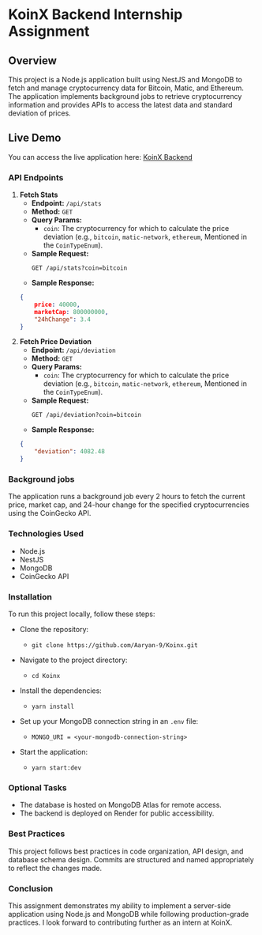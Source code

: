 # KoinX Backend Internship Assignment

## Overview

This project is a Node.js application built using NestJS and MongoDB to fetch and manage cryptocurrency data for Bitcoin, Matic, and Ethereum. The application implements background jobs to retrieve cryptocurrency information and provides APIs to access the latest data and standard deviation of prices.

## Live Demo

You can access the live application here: [KoinX Backend](https://koinx-6p4d.onrender.com/)

### API Endpoints

1. **Fetch Stats**
   - **Endpoint:** `/api/stats`
   - **Method:** `GET`
   - **Query Params:**
     - `coin`: The cryptocurrency for which to calculate the price deviation (e.g., `bitcoin`, `matic-network`, `ethereum`, Mentioned in the `CoinTypeEnum`).
   - **Sample Request:**
     ```
     GET /api/stats?coin=bitcoin
     ```
   - **Sample Response:**
   ```json
   {
       price: 40000,
       marketCap: 800000000,
       "24hChange": 3.4
   }

2. **Fetch Price Deviation**
   - **Endpoint:** `/api/deviation`
   - **Method:** `GET`
   - **Query Params:**
     - `coin`: The cryptocurrency for which to calculate the price deviation (e.g., `bitcoin`, `matic-network`, `ethereum`, Mentioned in the `CoinTypeEnum`).
   - **Sample Request:**
     ```
     GET /api/deviation?coin=bitcoin
     ```
   - **Sample Response:**
   ```json
   {
       "deviation": 4082.48
   }

### Background jobs

The application runs a background job every 2 hours to fetch the current price, market cap, and 24-hour change for the specified cryptocurrencies using the CoinGecko API.

### Technologies Used

 - Node.js 
 - NestJS
 - MongoDB
 - CoinGecko API

### Installation

To run this project locally, follow these steps:

- Clone the repository:
  - `git clone https://github.com/Aaryan-9/Koinx.git`
    
- Navigate to the project directory:
  - `cd Koinx`

- Install the dependencies:
  - `yarn install`

- Set up your MongoDB connection string in an `.env` file:
  - `MONGO_URI = <your-mongodb-connection-string>`

- Start the application:
  - `yarn start:dev`


### Optional Tasks
  - The database is hosted on MongoDB Atlas for remote access.
  - The backend is deployed on Render for public accessibility.

### Best Practices
This project follows best practices in code organization, API design, and database schema design. Commits are structured and named appropriately to reflect the changes made.

### Conclusion
This assignment demonstrates my ability to implement a server-side application using Node.js and MongoDB while following production-grade practices. I look forward to contributing further as an intern at KoinX.
